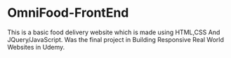 # OmniFood-FrontEnd
This is a basic food delivery website which is made using HTML,CSS And JQuery/JavaScript. Was the final project in Building Responsive Real World Websites in Udemy.

